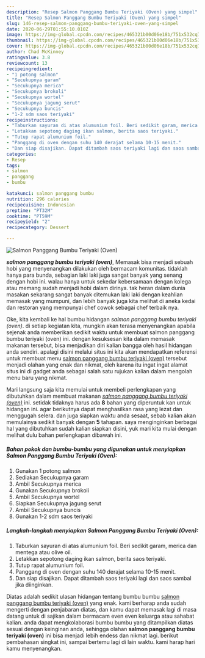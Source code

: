 ```yaml
---
description: "Resep Salmon Panggang Bumbu Teriyaki (Oven) yang simpel"
title: "Resep Salmon Panggang Bumbu Teriyaki (Oven) yang simpel"
slug: 146-resep-salmon-panggang-bumbu-teriyaki-oven-yang-simpel
date: 2020-06-29T01:55:10.010Z
image: https://img-global.cpcdn.com/recipes/465321b00d06e18b/751x532cq70/salmon-panggang-bumbu-teriyaki-oven-foto-resep-utama.jpg
thumbnail: https://img-global.cpcdn.com/recipes/465321b00d06e18b/751x532cq70/salmon-panggang-bumbu-teriyaki-oven-foto-resep-utama.jpg
cover: https://img-global.cpcdn.com/recipes/465321b00d06e18b/751x532cq70/salmon-panggang-bumbu-teriyaki-oven-foto-resep-utama.jpg
author: Chad McKinney
ratingvalue: 3.8
reviewcount: 13
recipeingredient:
- "1 potong salmon"
- "Secukupnya garam"
- "Secukupnya merica"
- "Secukupnya brokoli"
- "Secukupnya wortel"
- "Secukupnya jagung serut"
- "Secukupnya buncis"
- "1-2 sdm saos teriyaki"
recipeinstructions:
- "Taburkan sayuran di atas alumunium foil. Beri sedikit garam, merica dan mentega atau olive oil."
- "Letakkan sepotong daging ikan salmon, berita saos teriyaki."
- "Tutup rapat alumunium foil."
- "Panggang di oven dengan suhu 140 derajat selama 10-15 menit."
- "Dan siap disajikan. Dapat ditambah saos teriyaki lagi dan saos sambal jika diinginkan."
categories:
- Resep
tags:
- salmon
- panggang
- bumbu

katakunci: salmon panggang bumbu 
nutrition: 296 calories
recipecuisine: Indonesian
preptime: "PT32M"
cooktime: "PT59M"
recipeyield: "2"
recipecategory: Dessert

---
```



![Salmon Panggang Bumbu Teriyaki (Oven)](https://img-global.cpcdn.com/recipes/465321b00d06e18b/751x532cq70/salmon-panggang-bumbu-teriyaki-oven-foto-resep-utama.jpg)

<b><i>salmon panggang bumbu teriyaki (oven)</i></b>, Memasak bisa menjadi sebuah hobi yang menyenangkan dilakukan oleh bermacam komunitas. tidaklah hanya para bunda, sebagian laki laki juga sangat banyak yang senang dengan hobi ini. walau hanya untuk sekedar kebersamaan dengan kolega atau memang sudah menjadi hobi dalam dirinya. tak heran dalam dunia masakan sekarang sangat banyak ditemukan laki laki dengan keahlian memasak yang mumpuni, dan lebih banyak juga kita melihat di aneka kedai dan restoran yang mempunyai chef cowok sebagai chef terbaik nya.

Oke, kita kembali ke hal bumbu hidangan <i>salmon panggang bumbu teriyaki (oven)</i>. di setiap kegiatan kita, mungkin akan terasa menyenangkan apabila sejenak anda memberikan sedikit waktu untuk membuat salmon panggang bumbu teriyaki (oven) ini. dengan kesuksesan kita dalam memasak makanan tersebut, bisa menjadikan diri kalian bangga oleh hasil hidangan anda sendiri. apalagi disini melalui situs ini kita akan mendapatkan referensi untuk membuat menu <u>salmon panggang bumbu teriyaki (oven)</u> tersebut menjadi olahan yang enak dan nikmat, oleh karena itu ingat ingat alamat situs ini di gadget anda sebagai salah satu rujukan kalian dalam mengolah menu baru yang nikmat.




Mari langsung saja kita memulai untuk membeli perlengkapan yang dibutuhkan dalam membuat makanan <u><i>salmon panggang bumbu teriyaki (oven)</i></u> ini. setidak tidaknya harus ada <b>8</b> bahan yang diperuntuk kan untuk hidangan ini. agar berikutnya dapat menghasilkan rasa yang lezat dan menggugah selera. dan juga siapkan waktu anda sesaat, sebab kalian akan memulainya sedikit banyak dengan <b>5</b> tahapan. saya menginginkan berbagai hal yang dibutuhkan sudah kalian siapkan disini, yuk mari kita mulai dengan melihat dulu bahan perlengkapan dibawah ini.

<!--inarticleads1-->

##### Bahan pokok dan bumbu-bumbu yang digunakan untuk menyiapkan Salmon Panggang Bumbu Teriyaki (Oven):

1. Gunakan 1 potong salmon
1. Sediakan Secukupnya garam
1. Ambil Secukupnya merica
1. Gunakan Secukupnya brokoli
1. Ambil Secukupnya wortel
1. Siapkan Secukupnya jagung serut
1. Ambil Secukupnya buncis
1. Gunakan 1-2 sdm saos teriyaki




<!--inarticleads2-->

##### Langkah-langkah menyiapkan Salmon Panggang Bumbu Teriyaki (Oven):

1. Taburkan sayuran di atas alumunium foil. Beri sedikit garam, merica dan mentega atau olive oil.
1. Letakkan sepotong daging ikan salmon, berita saos teriyaki.
1. Tutup rapat alumunium foil.
1. Panggang di oven dengan suhu 140 derajat selama 10-15 menit.
1. Dan siap disajikan. Dapat ditambah saos teriyaki lagi dan saos sambal jika diinginkan.




Diatas adalah sedikit ulasan hidangan tentang bumbu bumbu <u>salmon panggang bumbu teriyaki (oven)</u> yang enak. kami berharap anda sudah mengerti dengan penjabaran diatas, dan kamu dapat memasak lagi di masa datang untuk di sajikan dalam bermacam even even keluarga atau sahabat kalian. anda dapat mengkolaborasi bumbu bumbu yang ditampilkan diatas sesuai dengan keinginan anda, sehingga olahan <b>salmon panggang bumbu teriyaki (oven)</b> ini bisa menjadi lebih endess dan nikmat lagi. berikut pembahasan singkat ini, sampai bertemu lagi di lain waktu. kami harap hari kamu menyenangkan.
